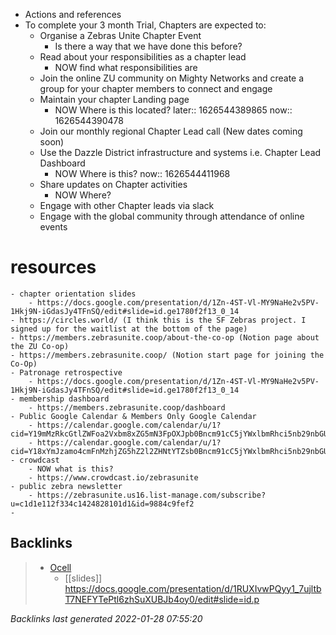 - Actions and references
- To complete your 3 month Trial, Chapters are expected to:
	- Organise a Zebras Unite Chapter Event
		- Is there a way that we have done this before?
	- Read about your responsibilities as a chapter lead
		- NOW find what responsibilities are
	- Join the online ZU community on Mighty Networks and create a group for your chapter members to connect and engage
	- Maintain your chapter Landing page
		- NOW Where is this located?
		  later:: 1626544389865
		  now:: 1626544390478
	- Join our monthly regional Chapter Lead call (New dates coming soon)
	- Use the Dazzle District infrastructure and systems i.e. Chapter Lead Dashboard
		- NOW Where is this?
		  now:: 1626544411968
	- Share updates on Chapter activities
		- NOW Where?
	- Engage with other Chapter leads via slack
	- Engage with the global community through attendance of online events
# resources
	- chapter orientation slides
		- https://docs.google.com/presentation/d/1Zn-4ST-Vl-MY9NaHe2v5PV-1Hkj9N-iGdasJy4TFnSQ/edit#slide=id.ge1780f2f13_0_14
	- https://circles.world/ (I think this is the SF Zebras project. I signed up for the waitlist at the bottom of the page)
	- https://members.zebrasunite.coop/about-the-co-op (Notion page about the ZU Co-op)
	- https://members.zebrasunite.coop/ (Notion start page for joining the Co-Op)
	- Patronage retrospective
		- https://docs.google.com/presentation/d/1Zn-4ST-Vl-MY9NaHe2v5PV-1Hkj9N-iGdasJy4TFnSQ/edit#slide=id.ge1780f2f13_0_14
	- membership dashboard
		- https://members.zebrasunite.coop/dashboard
	- Public Google Calendar & Members Only Google Calendar
		- https://calendar.google.com/calendar/u/1?cid=Y19mMzRkcGtlZWFoa2Vxbm8xZG5mN3FpOXJpb0Bncm91cC5jYWxlbmRhci5nb29nbGUuY29t
		- https://calendar.google.com/calendar/u/1?cid=Y18xYmJzamo4cmFnMzhjZG5hZ2l2ZHNtYTZsb0Bncm91cC5jYWxlbmRhci5nb29nbGUuY29t
	- crowdcast
		- NOW what is this?
		- https://www.crowdcast.io/zebrasunite
	- public zebra newsletter
		- https://zebrasunite.us16.list-manage.com/subscribe?u=c1d1e112f334c1424828101d1&id=9884c9fef2
	-

## Backlinks

> - [Ocell](../../ocell.md)
>   - [[slides]] https://docs.google.com/presentation/d/1RUXIvwPQyy1_7ujltbT7NEFYTePtl6zhSuXUBJb4oy0/edit#slide=id.p

_Backlinks last generated 2022-01-28 07:55:20_
